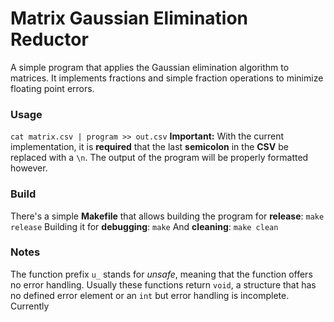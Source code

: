 # Matrix Gaussian Elimination Reductor
A simple program that applies the Gaussian elimination algorithm to matrices.
It implements fractions and simple fraction operations to minimize floating point errors.
### Usage
`cat matrix.csv | program >> out.csv`
**Important:** With the current implementation, it is **required** that the last **semicolon** in the **CSV** be replaced with a `\n`. The output of the program will be properly formatted however.
### Build
There's a simple **Makefile** that allows building the program for **release**:
`make release`
Building it for **debugging**:
`make`
And **cleaning**:
`make clean`
### Notes
The function prefix `u_` stands for *unsafe*, meaning that the function offers no error handling. Usually these functions return `void`, a structure that has no defined error element or an `int` but error handling is incomplete.
Currently
